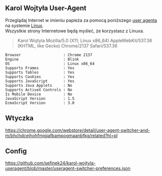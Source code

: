 ## Karol Wojtyła User-Agent
Przeglądaj Internet w imieniu papieża za pomocą poniższego [user agenta](https://pl.wikipedia.org/wiki/User_agent) na systemie [Linux](https://pl.wikipedia.org/wiki/Linux).  
Wszystkie strony Internetowe będą myśleć, że korzystasz z Linuxa.

> Karol Wojtyla Mozilla/5.0 (X11; Linux x86_64) AppleWebKit/537.36 (KHTML, like Gecko) Chrome/2137 Safari/537.36

```
Browser                   : Chrome 2137
Engine                    : Blink
OS                        : Linux x86_64
Supports Frames           : Yes
Supports Tables           : Yes
Supports Cookies          : Yes
Supports JavaScript       : Yes
Supports Java Applets     : No
Supports ActiveX Controls : No
Is Mobile Device          : No
JavaScript Version        : 1.5
EcmaScript Version        : 3.0
```

## Wtyczka
https://chrome.google.com/webstore/detail/user-agent-switcher-and-m/bhchdcejhohfmigjafbampogmaanbfkg/related?hl=pl

## Config
https://github.com/sefinek24/karol-wojtyla-useragent/blob/master/useragent-switcher-preferences.json